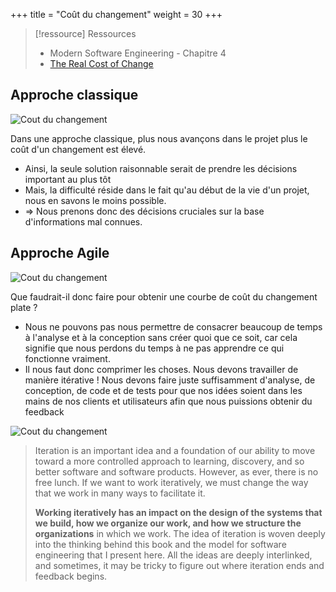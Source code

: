 +++
title = "Coût du changement"
weight = 30
+++

> [!ressource] Ressources
> - Modern Software Engineering - Chapitre 4
> - [The Real Cost of Change](https://lizkeogh.com/2012/01/30/the-real-cost-of-change/)

## Approche classique
![Cout du changement](cout_changement_trad.png)

Dans une approche classique, plus nous avançons dans le projet plus le coût d'un changement est élevé. 
- Ainsi, la seule solution raisonnable serait de prendre les décisions important au plus tôt
- Mais, la difficulté réside dans le fait qu'au début de la vie d'un projet, nous en savons le moins possible.
- => Nous prenons donc des décisions cruciales sur la base d'informations mal connues.

## Approche Agile
![Cout du changement](cout_changement_agile.png)

Que faudrait-il donc faire pour obtenir une courbe de coût du changement plate ?

- Nous ne pouvons pas nous permettre de consacrer beaucoup de temps à l'analyse et à la conception sans créer quoi que ce soit, car cela signifie que nous perdons du temps à ne pas apprendre ce qui fonctionne vraiment.
- Il nous faut donc comprimer les choses. Nous devons travailler de manière itérative ! Nous devons faire juste suffisamment d'analyse, de conception, de code et de tests pour que nos idées soient dans les mains de nos clients et utilisateurs afin que nous puissions obtenir du feedback

![Cout du changement](cout_changement.png)

> Iteration is an important idea and a foundation of our ability to move toward a
more controlled approach to learning, discovery, and so better software and
software products. However, as ever, there is no free lunch. If we want to work
iteratively, we must change the way that we work in many ways to facilitate it.
> 
> **Working iteratively has an impact on the design of the systems that we build, how
we organize our work, and how we structure the organizations** in which we work.
The idea of iteration is woven deeply into the thinking behind this book and the
model for software engineering that I present here. All the ideas are deeply
interlinked, and sometimes, it may be tricky to figure out where iteration ends and
feedback begins.
